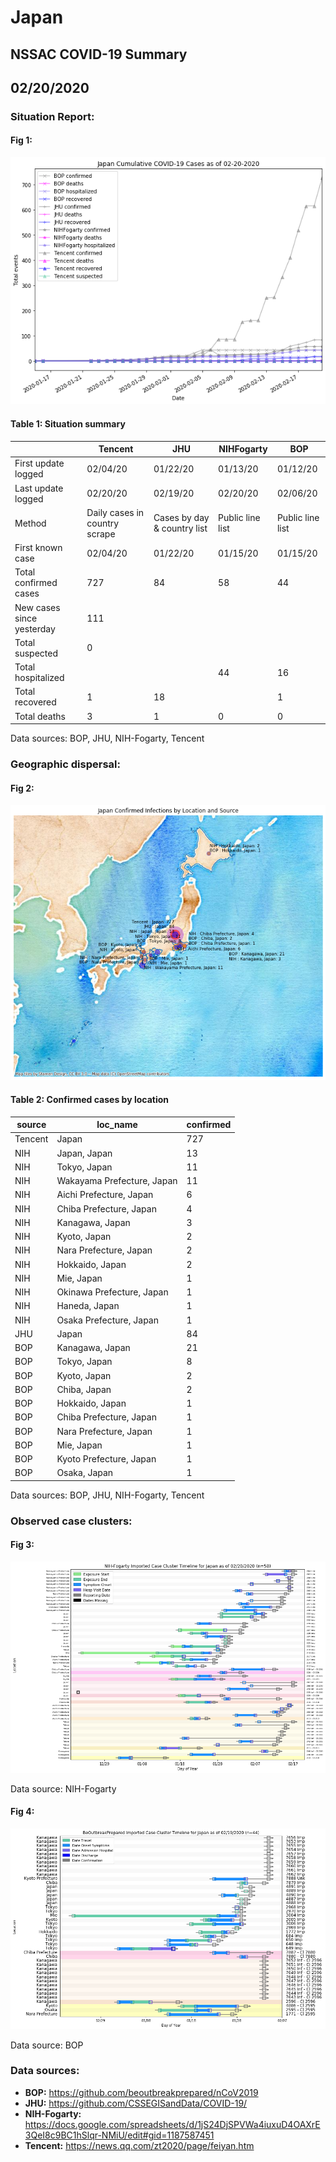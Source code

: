 # Japan
## NSSAC COVID-19 Summary
## 02/20/2020



### Situation Report:
#### Fig 1:
![Japan cases](../merged_histories/Japan_merged_histories.png)

#### Table 1: Situation summary


|                           | Tencent                       | JHU                         | NIHFogarty       | BOP              |
|---------------------------|-------------------------------|-----------------------------|------------------|------------------|
| First update logged       | 02/04/20                      | 01/22/20                    | 01/13/20         | 01/12/20         |
| Last update logged        | 02/20/20                      | 02/19/20                    | 02/20/20         | 02/06/20         |
| Method                    | Daily cases in country scrape | Cases by day & country list | Public line list | Public line list |
| First known case          | 02/04/20                      | 01/22/20                    | 01/15/20         | 01/15/20         |
| Total confirmed cases     | 727                           | 84                          | 58               | 44               |
| New cases since yesterday | 111                           |                             |                  |                  |
| Total suspected           | 0                             |                             |                  |                  |
| Total hospitalized        |                               |                             | 44               | 16               |
| Total recovered           | 1                             | 18                          |                  | 1                |
| Total deaths              | 3                             | 1                           | 0                | 0                |

Data sources: BOP, JHU, NIH-Fogarty, Tencent


### Geographic dispersal:
#### Fig 2:
![Japan mapped](../case_locs/Japan_case_locs.png)

#### Table 2: Confirmed cases by location


| source   | loc_name                   |   confirmed |
|----------|----------------------------|-------------|
| Tencent  | Japan                      |         727 |
| NIH      | Japan, Japan               |          13 |
| NIH      | Tokyo, Japan               |          11 |
| NIH      | Wakayama Prefecture, Japan |          11 |
| NIH      | Aichi Prefecture, Japan    |           6 |
| NIH      | Chiba Prefecture, Japan    |           4 |
| NIH      | Kanagawa, Japan            |           3 |
| NIH      | Kyoto, Japan               |           2 |
| NIH      | Nara Prefecture, Japan     |           2 |
| NIH      | Hokkaido, Japan            |           2 |
| NIH      | Mie, Japan                 |           1 |
| NIH      | Okinawa Prefecture, Japan  |           1 |
| NIH      | Haneda, Japan              |           1 |
| NIH      | Osaka Prefecture, Japan    |           1 |
| JHU      | Japan                      |          84 |
| BOP      | Kanagawa, Japan            |          21 |
| BOP      | Tokyo, Japan               |           8 |
| BOP      | Kyoto, Japan               |           2 |
| BOP      | Chiba, Japan               |           2 |
| BOP      | Hokkaido, Japan            |           1 |
| BOP      | Chiba Prefecture, Japan    |           1 |
| BOP      | Nara Prefecture, Japan     |           1 |
| BOP      | Mie, Japan                 |           1 |
| BOP      | Kyoto Prefecture, Japan    |           1 |
| BOP      | Osaka, Japan               |           1 |

Data sources: BOP, JHU, NIH-Fogarty, Tencent


### Observed case clusters:
#### Fig 3:
![Japan cases](../cluster_analysis/Japan_imported_cases_NIHFogarty.png)



Data source: NIH-Fogarty


#### Fig 4:
![Japan cases](../cluster_analysis/Japan_imported_cases_BOP.png)



Data source: BOP


### Data sources:
* **BOP:** https://github.com/beoutbreakprepared/nCoV2019
* **JHU:** https://github.com/CSSEGISandData/COVID-19/
* **NIH-Fogarty:** https://docs.google.com/spreadsheets/d/1jS24DjSPVWa4iuxuD4OAXrE3QeI8c9BC1hSlqr-NMiU/edit#gid=1187587451
* **Tencent:** https://news.qq.com/zt2020/page/feiyan.htm